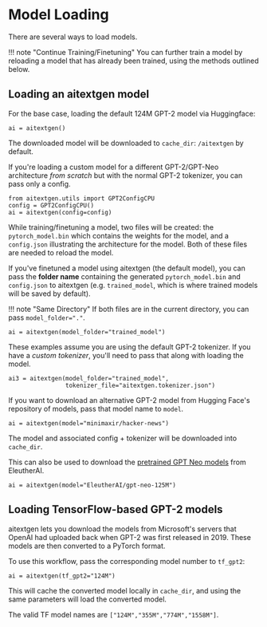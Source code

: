 # Model Loading

There are several ways to load models.

<!--prettier-ignore-->
!!! note "Continue Training/Finetuning"
    You can further train a model by reloading a model that has already been trained, using the methods outlined below.

## Loading an aitextgen model

For the base case, loading the default 124M GPT-2 model via Huggingface:

```py3
ai = aitextgen()
```

The downloaded model will be downloaded to `cache_dir`: `/aitextgen` by default.

If you're loading a custom model for a different GPT-2/GPT-Neo architecture _from scratch_ but with the normal GPT-2 tokenizer, you can pass only a config.

```py3
from aitextgen.utils import GPT2ConfigCPU
config = GPT2ConfigCPU()
ai = aitextgen(config=config)
```

While training/finetuning a model, two files will be created: the `pytorch_model.bin` which contains the weights for the model, and a `config.json` illustrating the architecture for the model. Both of these files are needed to reload the model.

If you've finetuned a model using aitextgen (the default model), you can pass the **folder name** containing the generated `pytorch_model.bin` and `config.json` to aitextgen (e.g. `trained_model`, which is where trained models will be saved by default).

<!--prettier-ignore-->
!!! note "Same Directory"
    If both files are in the current directory, you can pass `model_folder="."`.

```py3
ai = aitextgen(model_folder="trained_model")
```

These examples assume you are using the default GPT-2 tokenizer. If you have a _custom tokenizer_, you'll need to pass that along with loading the model.

```py3
ai3 = aitextgen(model_folder="trained_model",
                tokenizer_file="aitextgen.tokenizer.json")
```

If you want to download an alternative GPT-2 model from Hugging Face's repository of models, pass that model name to `model`.

```py3
ai = aitextgen(model="minimaxir/hacker-news")
```

The model and associated config + tokenizer will be downloaded into `cache_dir`.

This can also be used to download the [pretrained GPT Neo models](https://huggingface.co/EleutherAI) from EleutherAI.

```py3
ai = aitextgen(model="EleutherAI/gpt-neo-125M")
```

## Loading TensorFlow-based GPT-2 models

aitextgen lets you download the models from Microsoft's servers that OpenAI had uploaded back when GPT-2 was first released in 2019. These models are then converted to a PyTorch format.

To use this workflow, pass the corresponding model number to `tf_gpt2`:

```py3
ai = aitextgen(tf_gpt2="124M")
```

This will cache the converted model locally in `cache_dir`, and using the same parameters will load the converted model.

The valid TF model names are `["124M","355M","774M","1558M"]`.
